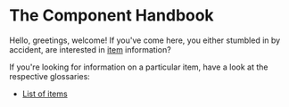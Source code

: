 # The Component Handbook
Hello, greetings, welcome! If you've come here, you either stumbled in by accident, are interested in [item](librecomponents/index.md) information?

If you're looking for information on a particular item, have a look at the respective glossaries:
- [List of items](librecomponents/index.md)

